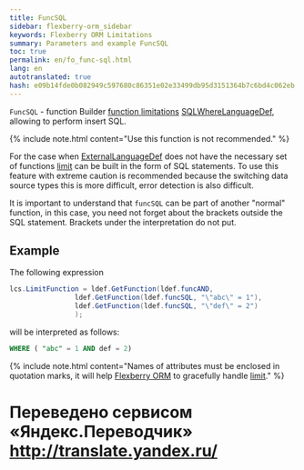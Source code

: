 ```yaml
--- 
title: FuncSQL 
sidebar: flexberry-orm_sidebar 
keywords: Flexberry ORM Limitations 
summary: Parameters and example FuncSQL 
toc: true 
permalink: en/fo_func-sql.html 
lang: en 
autotranslated: true 
hash: e09b14fde0b082949c597680c86351e02e33499db95d3151364b7c6bd4c062eb 
--- 
```


`FuncSQL` - function Builder [function limitations](fo_limit-function.html) [SQLWhereLanguageDef](fo_function-list.html), allowing to perform insert SQL. 

{% include note.html content="Use this function is not recommended." %} 

For the case when [ExternalLanguageDef](fo_external-lang-def.html) does not have the necessary set of functions [limit](fo_limit-function.html) can be built in the form of SQL statements. To use this feature with extreme caution is recommended because the switching data source types this is more difficult, error detection is also difficult. 

It is important to understand that `funcSQL` can be part of another "normal" function, in this case, you need not forget about the brackets outside the SQL statement. Brackets under the interpretation do not put. 

## Example 

The following expression 

```csharp
lcs.LimitFunction = ldef.GetFunction(ldef.funcAND,
                ldef.GetFunction(ldef.funcSQL, "\"abc\" = 1"),
                ldef.GetFunction(ldef.funcSQL, "\"def\" = 2")
                );

``` 

will be interpreted as follows: 

```sql
WHERE ( "abc" = 1 AND def = 2)
``` 

{% include note.html content="Names of attributes must be enclosed in quotation marks, it will help [Flexberry ORM](fo_flexberry-orm.html) to gracefully handle [limit](fo_limit-function.html)." %} 



 # Переведено сервисом «Яндекс.Переводчик» http://translate.yandex.ru/